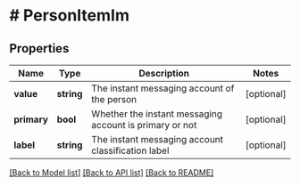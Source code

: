# # PersonItemIm

## Properties

Name | Type | Description | Notes
------------ | ------------- | ------------- | -------------
**value** | **string** | The instant messaging account of the person | [optional]
**primary** | **bool** | Whether the instant messaging account is primary or not | [optional]
**label** | **string** | The instant messaging account classification label | [optional]

[[Back to Model list]](../README.md#documentation-for-models) [[Back to API list]](../README.md#documentation-for-api-endpoints) [[Back to README]](../README.md)
